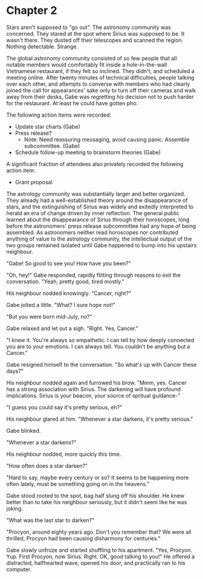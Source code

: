 # Chapter 2

Stars aren't supposed to "go out". The astronomy community was concerned. They stared at the spot where Sirius was supposed to be. It wasn't there. They dusted off their telescopes and scanned the region. Nothing detectable. Strange.

The global astronomy community consisted of so few people that all notable members would comfortably fit inside a hole-in-the-wall Vietnamese restaurant, if they felt so inclined. They didn't, and scheduled a meeting online. After twenty minutes of technical difficulties, people talking over each other, and attempts to converse with members who had clearly joined the call for appearances' sake only to turn off their cameras and walk away from their desks, Gabe was regretting his decision not to push harder for the restaurant. At least he could have gotten pho.

The following action items were recorded:

- Update star charts (Gabe)
- Press release?
  - Note: Need reassuring messaging, avoid causing panic. Assemble subcommittee. (Gabe)
- Schedule follow-up meeting to brainstorm theories (Gabe)

A significant fraction of attendees also privately recorded the following action item:

- Grant proposal

The astrology community was substantially larger and better organized. They already had a well-established theory around the disappearance of stars, and the extinguishing of Sirius was widely and exitedly interpreted to herald an era of change driven by inner reflection. The general public learned about the disappearance of Sirius through their horoscopes, long before the astronomers' press release subcommittee had any hope of being assembled. As astronomers neither read horoscopes nor contributed anything of value to the astrology community, the intellectual output of the two groups remained isolated until Gabe happened to bump into his upstairs neighbour.

"Gabe! So good to see you! How have you been?"

"Oh, hey!" Gabe responded, rapidly flitting through reasons to exit the conversation. "Yeah, pretty good, tired mostly."

His neighbour nodded knowingly. "Cancer, right?"

Gabe jolted a little. "What? I sure hope not!"

"But you were born mid-July, no?"

Gabe relaxed and let out a sigh. "Right. Yes, Cancer."

"I knew it. You're always so empathetic. I can tell by how deeply connected you are to your emotions. I can always tell. You couldn't be anything but a Cancer."

Gabe resigned himself to the conversation. "So what's up with Cancer these days?"

His neighbour nodded again and furrowed his brow. "Mmm, yes. Cancer has a strong association with Sirius. The darkening will have profound implications. Sirius is your beacon, your source of spritual guidance-"

"I guess you could say it's pretty serious, eh?"

His neighbour glared at him. "Whenever a star darkens, it's pretty serious."

Gabe blinked.

"Whenever a star darkens?"

His neighbour nodded, more quickly this time.

"How often does a star darken?"

"Hard to say, maybe every century or so? It seems to be happening more often lately, must be something going on in the heavens."

Gabe stood rooted to the spot, bag half slung off his shoulder. He knew better than to take his neighbour seriously, but it didn't seem like he was joking.

"What was the last star to darken?"

"Procyon, around eighty years ago. Don't you remember that? We were all thrilled, Procyon had been causing disharmony for centuries."

Gabe slowly unfroze and started shuffling to his apartment. "Yes, Procyon. Yup. First Procyon, now Sirius. Right. OK, good talking to you!" He offered a distracted, halfhearted wave, opened his door, and practically ran to his computer.
